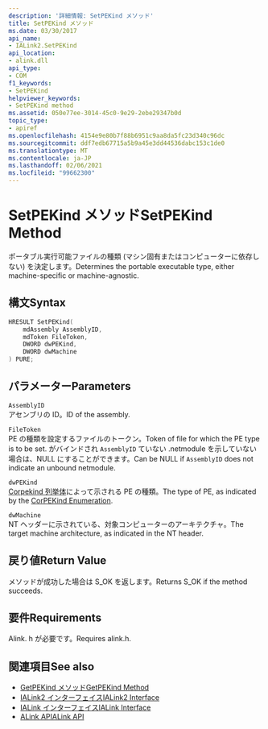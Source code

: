 ```yaml
---
description: '詳細情報: SetPEKind メソッド'
title: SetPEKind メソッド
ms.date: 03/30/2017
api_name:
- IALink2.SetPEKind
api_location:
- alink.dll
api_type:
- COM
f1_keywords:
- SetPEKind
helpviewer_keywords:
- SetPEKind method
ms.assetid: 050e77ee-3014-45c0-9e29-2ebe29347b0d
topic_type:
- apiref
ms.openlocfilehash: 4154e9e80b7f88b6951c9aa8da5fc23d340c96dc
ms.sourcegitcommit: ddf7edb67715a5b9a45e3dd44536dabc153c1de0
ms.translationtype: MT
ms.contentlocale: ja-JP
ms.lasthandoff: 02/06/2021
ms.locfileid: "99662300"
---
```

# <a name="setpekind-method"></a><span data-ttu-id="d9b1c-103">SetPEKind メソッド</span><span class="sxs-lookup"><span data-stu-id="d9b1c-103">SetPEKind Method</span></span>

<span data-ttu-id="d9b1c-104">ポータブル実行可能ファイルの種類 (マシン固有またはコンピューターに依存しない) を決定します。</span><span class="sxs-lookup"><span data-stu-id="d9b1c-104">Determines the portable executable type, either machine-specific or machine-agnostic.</span></span>  
  
## <a name="syntax"></a><span data-ttu-id="d9b1c-105">構文</span><span class="sxs-lookup"><span data-stu-id="d9b1c-105">Syntax</span></span>  
  
```cpp  
HRESULT SetPEKind(  
    mdAssembly AssemblyID,  
    mdToken FileToken,  
    DWORD dwPEKind,  
    DWORD dwMachine  
) PURE;
```  
  
## <a name="parameters"></a><span data-ttu-id="d9b1c-106">パラメーター</span><span class="sxs-lookup"><span data-stu-id="d9b1c-106">Parameters</span></span>  

 `AssemblyID`  
 <span data-ttu-id="d9b1c-107">アセンブリの ID。</span><span class="sxs-lookup"><span data-stu-id="d9b1c-107">ID of the assembly.</span></span>  
  
 `FileToken`  
 <span data-ttu-id="d9b1c-108">PE の種類を設定するファイルのトークン。</span><span class="sxs-lookup"><span data-stu-id="d9b1c-108">Token of file for which the PE type is to be set.</span></span> <span data-ttu-id="d9b1c-109">がバインドされ `AssemblyID` ていない .netmodule を示していない場合は、NULL にすることができます。</span><span class="sxs-lookup"><span data-stu-id="d9b1c-109">Can be NULL if `AssemblyID` does not indicate an unbound netmodule.</span></span>  
  
 `dwPEKind`  
 <span data-ttu-id="d9b1c-110">[Corpekind 列挙体](../metadata/corpekind-enumeration.md)によって示される PE の種類。</span><span class="sxs-lookup"><span data-stu-id="d9b1c-110">The type of PE, as indicated by the [CorPEKind Enumeration](../metadata/corpekind-enumeration.md).</span></span>  
  
 `dwMachine`  
 <span data-ttu-id="d9b1c-111">NT ヘッダーに示されている、対象コンピューターのアーキテクチャ。</span><span class="sxs-lookup"><span data-stu-id="d9b1c-111">The target machine architecture, as indicated in the NT header.</span></span>  
  
## <a name="return-value"></a><span data-ttu-id="d9b1c-112">戻り値</span><span class="sxs-lookup"><span data-stu-id="d9b1c-112">Return Value</span></span>  

 <span data-ttu-id="d9b1c-113">メソッドが成功した場合は S_OK を返します。</span><span class="sxs-lookup"><span data-stu-id="d9b1c-113">Returns S_OK if the method succeeds.</span></span>  
  
## <a name="requirements"></a><span data-ttu-id="d9b1c-114">要件</span><span class="sxs-lookup"><span data-stu-id="d9b1c-114">Requirements</span></span>  

 <span data-ttu-id="d9b1c-115">Alink. h が必要です。</span><span class="sxs-lookup"><span data-stu-id="d9b1c-115">Requires alink.h.</span></span>  
  
## <a name="see-also"></a><span data-ttu-id="d9b1c-116">関連項目</span><span class="sxs-lookup"><span data-stu-id="d9b1c-116">See also</span></span>

- [<span data-ttu-id="d9b1c-117">GetPEKind メソッド</span><span class="sxs-lookup"><span data-stu-id="d9b1c-117">GetPEKind Method</span></span>](../metadata/imetadataimport2-getpekind-method.md)
- [<span data-ttu-id="d9b1c-118">IALink2 インターフェイス</span><span class="sxs-lookup"><span data-stu-id="d9b1c-118">IALink2 Interface</span></span>](ialink2-interface.md)
- [<span data-ttu-id="d9b1c-119">IALink インターフェイス</span><span class="sxs-lookup"><span data-stu-id="d9b1c-119">IALink Interface</span></span>](ialink-interface.md)
- [<span data-ttu-id="d9b1c-120">ALink API</span><span class="sxs-lookup"><span data-stu-id="d9b1c-120">ALink API</span></span>](index.md)
